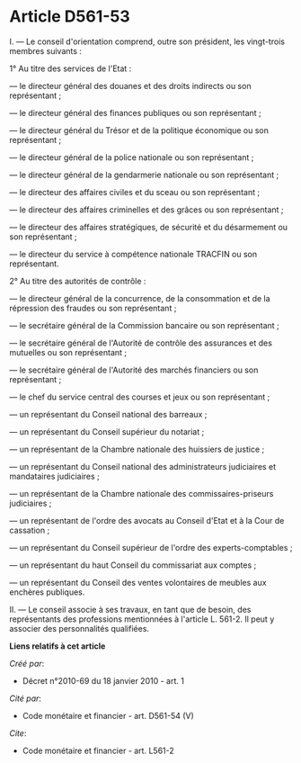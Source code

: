 # Article D561-53

I. ― Le conseil d'orientation comprend, outre son président, les vingt-trois membres suivants : 

1° Au titre des services de l'Etat : 

― le directeur général des douanes et des droits indirects ou son représentant ; 

― le directeur général des finances publiques ou son représentant ; 

― le directeur général du Trésor et de la politique économique ou son représentant ; 

― le directeur général de la police nationale ou son représentant ; 

― le directeur général de la gendarmerie nationale ou son représentant ; 

― le directeur des affaires civiles et du sceau ou son représentant ; 

― le directeur des affaires criminelles et des grâces ou son représentant ; 

― le directeur des affaires stratégiques, de sécurité et du désarmement ou son représentant ; 

― le directeur du service à compétence nationale TRACFIN ou son représentant. 

2° Au titre des autorités de contrôle : 

― le directeur général de la concurrence, de la consommation et de la répression des fraudes ou son représentant ; 

― le secrétaire général de la Commission bancaire ou son représentant ; 

― le secrétaire général de l'Autorité de contrôle des assurances et des mutuelles ou son représentant ; 

― le secrétaire général de l'Autorité des marchés financiers ou son représentant ; 

― le chef du service central des courses et jeux ou son représentant ; 

― un représentant du Conseil national des barreaux ; 

― un représentant du Conseil supérieur du notariat ; 

― un représentant de la Chambre nationale des huissiers de justice ; 

― un représentant du Conseil national des administrateurs judiciaires et mandataires judiciaires ; 

― un représentant de la Chambre nationale des commissaires-priseurs judiciaires ; 

― un représentant de l'ordre des avocats au Conseil d'Etat et à la Cour de cassation ; 

― un représentant du Conseil supérieur de l'ordre des experts-comptables ; 

― un représentant du haut Conseil du commissariat aux comptes ; 

― un représentant du Conseil des ventes volontaires de meubles aux enchères publiques. 

II. ― Le conseil associe à ses travaux, en tant que de besoin, des représentants des professions mentionnées à l'article L.
561-2. Il peut y associer des personnalités qualifiées.

**Liens relatifs à cet article**

_Créé par_:

  - Décret n°2010-69 du 18 janvier 2010 - art. 1

_Cité par_:

  - Code monétaire et financier - art. D561-54 (V)

_Cite_:

  - Code monétaire et financier - art. L561-2
